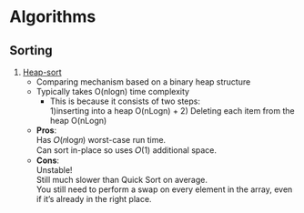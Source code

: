 # Algorithms
## Sorting
1. [Heap-sort](https://github.com/abdel-elsayed/Algorithms/tree/master/Heap-Sort)
   - Comparing mechanism based on a binary heap structure
   - Typically takes O(nlogn) time complexity 
      - This is because it consists of two steps:  
        1)inserting into a heap O(nLogn) + 2) Deleting each item from the heap O(nLogn)   
   - __Pros__:  
   Has 𝑂(𝑛log𝑛) worst-case run time.  
   Can sort in-place so uses 𝑂(1) additional space.
   - __Cons__:  
   Unstable!  
   Still much slower than Quick Sort on average.  
   You still need to perform a swap on every element in the array, even if it’s already in the right place.
